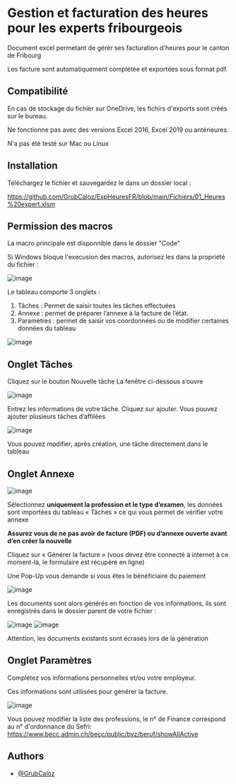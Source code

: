 
# Gestion et facturation des heures pour les experts fribourgeois

Document excel permetant de gérér ses facturation d'heures pour le canton de Fribourg

Les facture sont automatiquement complétée et exportées sous format pdf.

## Compatibilité
En cas de stockage du fichier sur OneDrive, les fichirs d'exports sont créés sur le bureau.

Ne fonctionne pas avec des versions Excel 2016, Excel 2019 ou antérieures.

N'a pas été testé sur Mac ou Linux

## Installation

Téléchargez le fichier et sauvegardez le dans un dossier local :

https://github.com/GrubCaloz/ExpHeuresFR/blob/main/Fichiers/01_Heures%20expert.xlsm


    
## Permission des macros

La macro principale est disponnible dans le dossier "Code"

Si Windows bloque l'execusion des macros, autorisez les dans la propriété du fichier :

 ![image](https://github.com/GrubCaloz/ExpHeuresFR/assets/163901454/3c3a968d-675d-42ad-940b-1dc4190cd7d5|width=20)



Le tableau comporte 3 onglets :
1.	Tâches : Permet de saisir toutes les tâches effectuées
2.	Annexe : permet de préparer l’annexe à la facture de l’état.
3.	Paramètres : permet de saisir vos coordonnées ou de modifier certaines données du tableau

![image](https://github.com/GrubCaloz/ExpHeuresFR/assets/163901454/e067298b-2f17-41f0-b193-10b9697bc17b)


## Onglet Tâches


Cliquez sur le bouton Nouvelle tâche
La fenêtre ci-dessous s’ouvre

 ![image](https://github.com/GrubCaloz/ExpHeuresFR/assets/163901454/881d4461-a31a-4d3d-b68b-288d8153db03)


Entrez les informations de votre tâche.
Cliquez sur ajouter.
Vous pouvez ajouter plusieurs tâches d’affilées

![image](https://github.com/GrubCaloz/ExpHeuresFR/assets/163901454/12f27fb2-99e0-4809-9ea6-f7205695d119)

 
Vous pouvez modifier, après création, une tâche directement dans le tableau

## Onglet Annexe


 ![image](https://github.com/GrubCaloz/ExpHeuresFR/assets/163901454/92fa769a-20e7-437d-bc12-1d62da1a5796)

Sélectionnez **uniquement la profession et le type d’examen**, les données sont importées du tableau « Tâches » ce qui vous permet de vérifier votre annexe

**Assurez vous de ne pas avoir de facture (PDF) ou d’annexe ouverte avant d’en créer la nouvelle**

Cliquez sur « Générer la facture » (vous devez être connecté à internet à ce moment-là, le formulaire est récupéré en ligne)

Une Pop-Up vous demande si vous êtes le bénéficiaire du paiement

 ![image](https://github.com/GrubCaloz/ExpHeuresFR/assets/163901454/85cccd71-61df-46dd-9225-67ee01a04110)

Les documents sont alors générés en fonction de vos informations, ils sont enregistrés dans le dossier parent de votre fichier :

 ![image](https://github.com/GrubCaloz/ExpHeuresFR/assets/163901454/700a6077-06b2-4850-8b2e-8dc96f600fd7)
![image](https://github.com/GrubCaloz/ExpHeuresFR/assets/163901454/0a9cc8f7-f42e-4df9-8f33-1fc752f240e3)

 

Attention, les documents existants sont écrasés lors de la génération


## Onglet Paramètres

 

Complétez vos informations personnelles et/ou votre employeur.

Ces informations sont utilisées pour générer la facture.

![image](https://github.com/GrubCaloz/ExpHeuresFR/assets/163901454/be8b49a5-55fb-4a62-900b-693b94c83507)

Vous pouvez modifier la liste des professions, le n° de Finance correspond au n° d'ordonnance du Sefri:
https://www.becc.admin.ch/becc/public/bvz/beruf/showAllActive
## Authors

- [@GrubCaloz](https://www.github.com/GrubCaloz)

